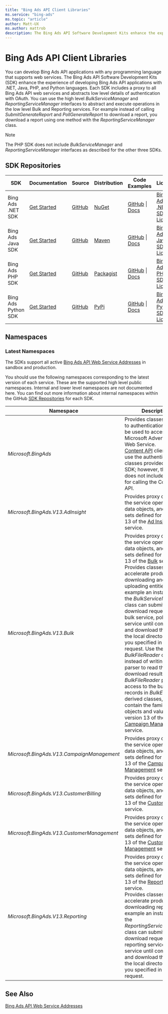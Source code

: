 ```yaml
---
title: "Bing Ads API Client Libraries"
ms.service: "bing-ads"
ms.topic: "article"
author: Matt-UX
ms.author: mattrob
description: The Bing Ads API Software Development Kits enhance the experience of developing Bing Ads API applications with .NET, Java, PHP, and Python languages.
---
```

# Bing Ads API Client Libraries
You can develop Bing Ads API applications with any programming language that supports web services. The Bing Ads API Software Development Kits (SDK) enhance the experience of developing Bing Ads API applications with .NET, Java, PHP, and Python languages. Each SDK includes a proxy to all Bing Ads API web services and abstracts low level details of authentication with OAuth. You can use the high level *BulkServiceManager* and *ReportingServiceManager* interfaces to abstract and execute operations in the low level Bulk and Reporting services. For example instead of calling *SubmitGenerateReport* and *PollGenerateReport* to download a report, you download a report using one method with the *ReportingServiceManager* class.

> [!NOTE]
> The PHP SDK does not include *BulkServiceManager* and *ReportingServiceManager* interfaces as described for the other three SDKs.

## <a name="repositories"></a>SDK Repositories

|SDK|Documentation|Source|Distribution|Code Examples|License|
|-------|-----------------|----------|----------------|-----------------|-----------|
|Bing Ads .NET SDK|[Get Started](get-started-csharp.md)|[GitHub](https://github.com/BingAds/BingAds-dotNet-SDK)|[NuGet](https://www.nuget.org/packages/Microsoft.BingAds.SDK/)|[GitHub](https://github.com/BingAds/BingAds-dotNet-SDK/tree/main/examples/BingAdsExamples) &#124; [Docs](code-examples.md)|[Bing Ads .NET SDK License](https://github.com/BingAds/BingAds-dotNet-SDK/blob/main/LICENSE.md)|
|Bing Ads Java SDK|[Get Started](get-started-java.md) |[GitHub](https://github.com/BingAds/BingAds-Java-SDK)|[Maven](https://github.com/BingAds/BingAds-Java-SDK#Maven-Artifact)|[GitHub](https://github.com/BingAds/BingAds-Java-SDK/tree/main/examples) &#124; [Docs](code-examples.md)|[Bing Ads Java SDK License](https://github.com/BingAds/BingAds-Java-SDK/blob/main/LICENSE)|
|Bing Ads PHP SDK|[Get Started](get-started-php.md)|[GitHub](https://github.com/BingAds/BingAds-PHP-SDK)|[Packagist](https://packagist.org/packages/microsoft/bingads)|[GitHub](https://github.com/BingAds/BingAds-PHP-SDK/tree/main/samples) &#124; [Docs](code-examples.md)|[Bing Ads PHP SDK License](https://github.com/BingAds/BingAds-PHP-SDK/blob/main/LICENSE.md)|
|Bing Ads Python SDK|[Get Started](get-started-python.md) |[GitHub](https://github.com/BingAds/BingAds-Python-SDK)|[PyPi](https://pypi.python.org/pypi/bingads)|[GitHub](https://github.com/BingAds/BingAds-Python-SDK/tree/main/examples) &#124; [Docs](code-examples.md)|[Bing Ads Python SDK License](https://github.com/BingAds/BingAds-Python-SDK/blob/main/LICENSE)|

## <a name="namespaces"></a>Namespaces

### <a name="latestnamespaces"></a>Latest Namespaces
The SDKs support all active [Bing Ads API Web Service Addresses](web-service-addresses.md) in sandbox and production. 

You should use the following namespaces corresponding to the latest version of each service. These are the supported high level public namespaces. Internal and lower level namespaces are not documented here. You can find out more information about internal namespaces within the GitHub [SDK Repositories](#repositories) for each SDK.

|Namespace|Description|
|-------------|---------------|
|*Microsoft.BingAds*|Provides classes related to authentication that can be used to access any Microsoft Advertising Web Service.<br/>[Content API](/advertising/shopping-content/index) clients can use the authentication classes provided with the SDK; however, the SDK does not include classes for calling the Content API.|
|*Microsoft.BingAds.V13.AdInsight*|Provides proxy classes to the service operations, data objects, and value sets defined for version 13 of the [Ad Insight](../ad-insight-service/ad-insight-service-reference.md) service.|
|*Microsoft.BingAds.V13.Bulk*|Provides proxy classes to the service operations, data objects, and value sets defined for version 13 of the [Bulk](../bulk-service/bulk-service-reference.md) service.<br/>Provides classes to accelerate productivity for downloading and uploading entities. For example an instance of the *BulkServiceManager* class can submit your download request to the bulk service, poll the service until completed, and download the file to the local directory that you specified in the request. Use the *BulkFileReader* class instead of writing a file parser to read the download results. The *BulkFileReader* provides access to the bulk file records in *BulkEntity* derived classes, which contain the familiar data objects and value sets in version 13 of the [Campaign Management](../campaign-management-service/campaign-management-service-reference.md) service.|
|*Microsoft.BingAds.V13.CampaignManagement*|Provides proxy classes to the service operations, data objects, and value sets defined for version 13 of the [Campaign Management](../campaign-management-service/campaign-management-service-reference.md) service.|
|*Microsoft.BingAds.V13.CustomerBilling*|Provides proxy classes to the service operations, data objects, and value sets defined for version 13 of the [Customer Billing](../customer-billing-service/customer-billing-service-reference.md) service.|
|*Microsoft.BingAds.V13.CustomerManagement*|Provides proxy classes to the service operations, data objects, and value sets defined for version 13 of the [Customer Management](../customer-management-service/customer-management-service-reference.md) service.|
|*Microsoft.BingAds.V13.Reporting*|Provides proxy classes to the service operations, data objects, and value sets defined for version 13 of the [Reporting](../reporting-service/reporting-service-reference.md) service.<br/>Provides classes to accelerate productivity for downloading reports. For example an instance of the *ReportingServiceManager* class can submit your download request to the reporting service, poll the service until completed, and download the file to the local directory that you specified in the request.|

## See Also
[Bing Ads API Web Service Addresses](web-service-addresses.md)  

